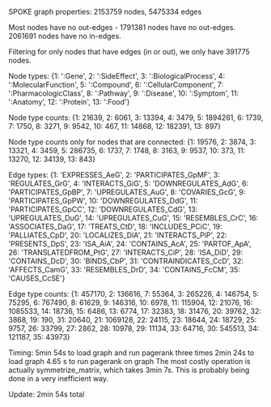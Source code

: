 
SPOKE graph properties: 2153759 nodes, 5475334 edges

Most nodes have no out-edges - 1791381 nodes have no out-edges.
2061691 nodes have no in-edges.

Filtering for only nodes that have edges (in or out), we only have 391775 nodes.

Node types:
{1: ':Gene',
 2: ':SideEffect',
 3: ':BiologicalProcess',
 4: ':MolecularFunction',
 5: ':Compound',
 6: ':CellularComponent',
 7: ':PharmacologicClass',
 8: ':Pathway',
 9: ':Disease',
 10: ':Symptom',
 11: ':Anatomy',
 12: ':Protein',
 13: ':Food'}

Node type counts:
{1: 21639,
 2: 6061,
 3: 13394,
 4: 3479,
 5: 1894261,
 6: 1739,
 7: 1750,
 8: 3271,
 9: 9542,
 10: 467,
 11: 14868,
 12: 182391,
 13: 897}

Node type counts only for nodes that are connected:
{1: 19576,
 2: 3874,
 3: 13321,
 4: 3459,
 5: 286735,
 6: 1737,
 7: 1748,
 8: 3163,
 9: 9537,
 10: 373,
 11: 13270,
 12: 34139,
 13: 843}


Edge types:
{1: 'EXPRESSES_AeG',
 2: 'PARTICIPATES_GpMF',
 3: 'REGULATES_GrG',
 4: 'INTERACTS_GiG',
 5: 'DOWNREGULATES_AdG',
 6: 'PARTICIPATES_GpBP',
 7: 'UPREGULATES_AuG',
 8: 'COVARIES_GcG',
 9: 'PARTICIPATES_GpPW',
 10: 'DOWNREGULATES_DdG',
 11: 'PARTICIPATES_GpCC',
 12: 'DOWNREGULATES_CdG',
 13: 'UPREGULATES_DuG',
 14: 'UPREGULATES_CuG',
 15: 'RESEMBLES_CrC',
 16: 'ASSOCIATES_DaG',
 17: 'TREATS_CtD',
 18: 'INCLUDES_PCiC',
 19: 'PALLIATES_CpD',
 20: 'LOCALIZES_DlA',
 21: 'INTERACTS_PiP',
 22: 'PRESENTS_DpS',
 23: 'ISA_AiA',
 24: 'CONTAINS_AcA',
 25: 'PARTOF_ApA',
 26: 'TRANSLATEDFROM_PtG',
 27: 'INTERACTS_CiP',
 28: 'ISA_DiD',
 29: 'CONTAINS_DcD',
 30: 'BINDS_CbP',
 31: 'CONTRAINDICATES_CcD',
 32: 'AFFECTS_CamG',
 33: 'RESEMBLES_DrD',
 34: 'CONTAINS_FcCM',
 35: 'CAUSES_CcSE'}

Edge type counts:
{1: 457170,
 2: 136616,
 7: 55364,
 3: 265226,
 4: 146754,
 5: 75295,
 6: 767490,
 8: 61629,
 9: 146316,
 10: 6978,
 11: 115904,
 12: 21076,
 16: 1085533,
 14: 18736,
 15: 6486,
 13: 6774,
 17: 32383,
 18: 31476,
 20: 39762,
 32: 3868,
 19: 190,
 31: 20640,
 21: 1069128,
 22: 24115,
 23: 18644,
 24: 18729,
 25: 9757,
 26: 33799,
 27: 2862,
 28: 10978,
 29: 11134,
 33: 64716,
 30: 545513,
 34: 121187,
 35: 43973}


Timing: 5min 54s to load graph and run pagerank three times
2min 24s to load graph
4.65 s to run pagerank on graph
The most costly operation is actually symmetrize_matrix, which takes 3min 7s. This is probably being done in a very inefficient way.

Update: 2min 54s total
